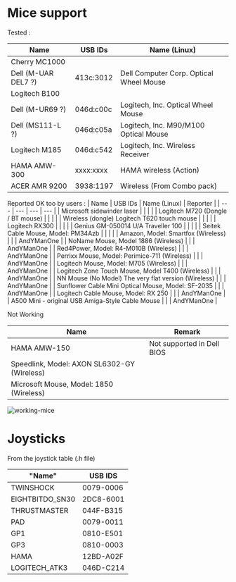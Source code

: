 # Mice support

Tested :

| Name | USB IDs | Name (Linux) |
| --- | --- | --- |
| Cherry MC1000 | | |
| Dell (M-UAR DEL7 ?) | 413c:3012 | Dell Computer Corp. Optical Wheel Mouse |
| Logitech B100 | | |
| Dell (M-UR69 ?) | 046d:c00c | Logitech, Inc. Optical Wheel Mouse |
| Dell (MS111-L ?) | 046d:c05a  | Logitech, Inc. M90/M100 Optical Mouse |
| Logitech M185 | 046d:c542 | Logitech, Inc. Wireless Receiver |
| HAMA AMW-300 | xxxx:xxxx | HAMA wireless (Action) |
| ACER AMR 9200 | 3938:1197 | Wireless (From Combo pack) |

Reported OK too by users :
| Name | USB IDs | Name (Linux) | Reporter |
| --- | --- | --- | --- |
| Microsoft sidewinder laser | | | |
| Logitech M720 (Dongle / BT mouse) | | | |
| Wireless (dongle) Logitech T620 touch mouse | | | |
| Logitech RX300 | | | |
| Genius GM-050014 U/A  Traveller 100 | | | |
| Seitek Cable Mouse, Model: PM34Azb | | | |
| Amazon, Model: Smartfox (Wireless) | | | AndYManOne |
| NoName Mouse, Model 1886 (Wireless) | | | AndYManOne |
| Red4Power, Model: R4-M010B (Wireless) | | | AndYManOne |
| Perrixx Mouse, Model: Perimice-711 (Wireless) | | | AndYManOne |
| Logitech Mouse, Model: M705 (Wireless) | | | AndYManOne |
| Logitech Zone Touch Mouse, Model T400 (Wireless) | | | AndYManOne |
| NN Mouse (No Model) The very flat version (Wireless) | | | AndYManOne |
| Sunflower Cable Mini Optical Mouse, Model: SF-2035 | | | AndYManOne |
| Logitech Cable Mouse, Model: RX 250 | | | AndYManOne |
| A500 Mini - original USB Amiga-Style Cable Mouse | | | AndYManOne |

Not Working

| Name | Remark |
| --- | --- |
| HAMA AMW-150 | Not supported in Dell BIOS |
| Speedlink, Model: AXON SL6302-GY (Wireless) | |
| Microsoft Mouse, Model: 1850 (Wireless)  | |

![working-mice](https://github.com/jjmz/Atari-Quadrature-USB-Mouse-Adapter/blob/v2-platformio/doc/working-mice.jpg)

# Joysticks

From the joystick table (.h file)

| "Name" | USB IDS |
| --- | --- |
| TWINSHOCK |	0079-0006 |
| EIGHTBITDO_SN30 | 2DC8-6001	|
| THRUSTMASTER | 044F-B315 |
| PAD | 0079-0011 |
| GP1 | 0810-E501 |
| GP3 | 0810-0003 |
| HAMA | 12BD-A02F |
| LOGITECH_ATK3 | 046D-C214 |

